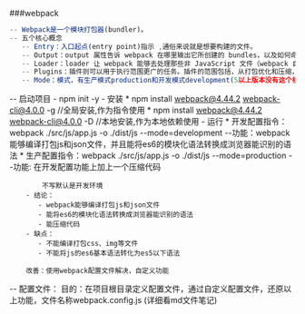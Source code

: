 ###webpack

```js
-- Webpack是一个模块打包器(bundler)。
-- 五个核心概念
   -- Entry：入口起点(entry point)指示 ,通俗来说就是想要构建的文件。
   -- Output：output 属性告诉 webpack 在哪里输出它所创建的 bundles，以及如何命名这些文件，默认值为 ./dist。
   -- Loader：loader 让 webpack 能够去处理那些非 JavaScript 文件（webpack 自身只能解析 JavaScript/JSON）。（详细了解看md文件笔记）
   -- Plugins：插件则可以用于执行范围更广的任务。插件的范围包括，从打包优化和压缩，一直到重新定义环境中的变量等。（详细了解看md文件笔记）
   -- Mode：模式，有生产模式production和开发模式development(5以上版本没有这个核心概念)
```



   -- 启动项目
         - npm init -y
         - 安装
           * npm install webpack@4.44.2 webpack-cli@4.0.0 -g  //全局安装,作为指令使用
           * npm install webpack@4.44.2  webpack-cli@4.0.0  -D //本地安装,作为本地依赖使用
         - 运行
           * 开发配置指令：webpack ./src/js/app.js -o ./dist/js --mode=development
              --功能：webpack能够编译打包js和json文件，并且能将es6的模块化语法转换成浏览器能识别的语法
           * 生产配置指令：webpack ./src/js/app.js -o ./dist/js --mode=production
               --功能: 在开发配置功能上加上一个压缩代码
    
            不写默认是开发环境
        - 结论：
           - webpack能够编译打包js和json文件
           - 能将es6的模块化语法转换成浏览器能识别的语法
           - 能压缩代码
        - 缺点：
           - 不能编译打包css、img等文件
           - 不能将js的es6基本语法转化为es5以下语法
    
        改善：使用webpack配置文件解决，自定义功能
   -- 配置文件：
       目的：在项目根目录定义配置文件，通过自定义配置文件，还原以上功能，文件名称webpack.config.js
       (详细看md文件笔记)


